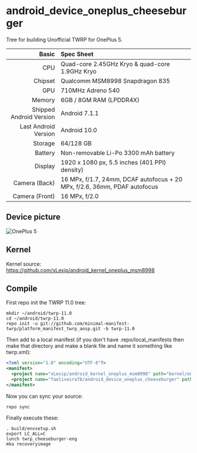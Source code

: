 # android_device_oneplus_cheeseburger

Tree for building Unofficial TWRP for OnePlus 5.

| Basic                   | Spec Sheet                                                                                                                     |
| -----------------------:|:------------------------------------------------------------------------------------------------------------------------------ |
| CPU                     | Quad-core 2.45GHz Kryo & quad-core 1.9GHz Kryo                                                                           |
| Chipset                 | Qualcomm MSM8998 Snapdragon 835                                                                                                  |
| GPU                     | 710MHz Adreno 540                                                                                                                       |
| Memory                  | 6GB / 8GM RAM (LPDDR4X)                                                                                                                     |
| Shipped Android Version | Android 7.1.1                                                                                                                            |
| Last Android Version    | Android 10.0                                                                                                                            |
| Storage                 | 64/128 GB                                                                                                                          |
| Battery                 | Non-removable Li-Po 3300 mAh battery                                                                                           |
| Display                 | 1920 x 1080 px, 5.5 inches (401 PPI) density)                                                                              |
| Camera (Back)           | 16 MPx, f/1.7, 24mm, DCAF autofocus + 20 MPx, f/2.6, 36mm, PDAF autofocus                                                                              |
| Camera (Front)          | 16 MPx, f/2.0                                                                                                   |

## Device picture

![OnePlus 5](http://image01.oneplus.cn/ebp/201706/17/291/8dc3e3d2bd22658de5f63eeb27700a83.png "OnePlus 5 in black")

## Kernel

Kernel source:
https://github.com/xLexip/android_kernel_oneplus_msm8998

## Compile

First repo init the TWRP 11.0 tree:

```
mkdir ~/android/twrp-11.0
cd ~/android/twrp-11.0
repo init -u git://github.com/minimal-manifest-twrp/platform_manifest_twrp_aosp.git -b twrp-11.0
```

Then add to a local manifest (if you don't have .repo/local_manifests then make that directory and make a blank file and name it something like twrp.xml):

```xml
<?xml version="1.0" encoding="UTF-8"?>
<manifest>
  <project name="xLexip/android_kernel_oneplus_msm8998" path="kernel/oneplus/msm8998" remote="github" revision="twelve"/>
  <project name="faoliveira78/android_device_oneplus_cheeseburger" path="device/oneplus/cheeseburger" remote="github" revision="android-11"/>
</manifest>
```

Now you can sync your source:

```
repo sync
```

Finally execute these:

```
. build/envsetup.sh
export LC_ALL=C
lunch twrp_cheeseburger-eng
mka recoveryimage
```
